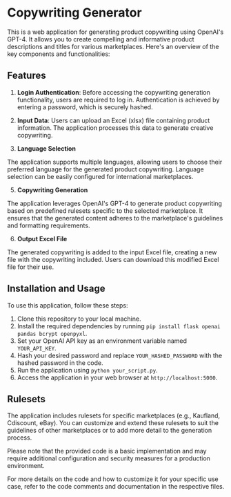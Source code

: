 # Copywriting Generator

This is a web application for generating product copywriting using OpenAI's GPT-4. It allows you to create compelling and informative product descriptions and titles for various marketplaces. Here's an overview of the key components and functionalities:

## Features

1. **Login Authentication**: Before accessing the copywriting generation functionality, users are required to log in. Authentication is achieved by entering a password, which is securely hashed.

2. **Input Data**: Users can upload an Excel (xlsx) file containing product information. The application processes this data to generate creative copywriting.

4. **Language Selection**

The application supports multiple languages, allowing users to choose their preferred language for the generated product copywriting. Language selection can be easily configured for international marketplaces.

5. **Copywriting Generation**

The application leverages OpenAI's GPT-4 to generate product copywriting based on predefined rulesets specific to the selected marketplace. It ensures that the generated content adheres to the marketplace's guidelines and formatting requirements.

6. **Output Excel File**

The generated copywriting is added to the input Excel file, creating a new file with the copywriting included. Users can download this modified Excel file for their use.

## Installation and Usage

To use this application, follow these steps:

1. Clone this repository to your local machine.
2. Install the required dependencies by running `pip install flask openai pandas bcrypt openpyxl`.
3. Set your OpenAI API key as an environment variable named `YOUR_API_KEY`.
4. Hash your desired password and replace `YOUR_HASHED_PASSWORD` with the hashed password in the code.
5. Run the application using `python your_script.py`.
6. Access the application in your web browser at `http://localhost:5000`.

## Rulesets

The application includes rulesets for specific marketplaces (e.g., Kaufland, Cdiscount, eBay). You can customize and extend these rulesets to suit the guidelines of other marketplaces or to add more detail to the generation process.

Please note that the provided code is a basic implementation and may require additional configuration and security measures for a production environment.

For more details on the code and how to customize it for your specific use case, refer to the code comments and documentation in the respective files.
